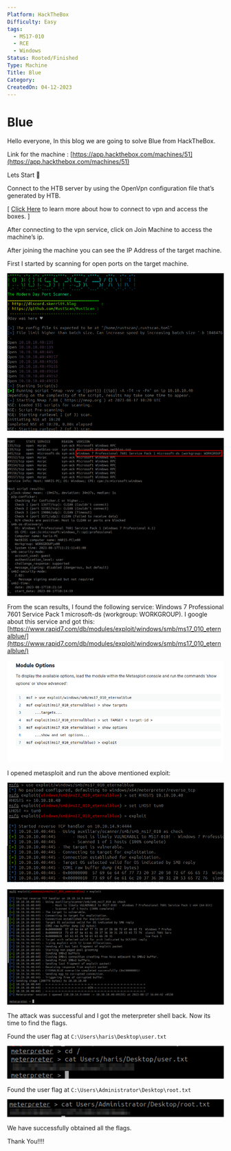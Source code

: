 ```yaml
---
Platform: HackTheBox
Difficulty: Easy
tags:
  - MS17-010
  - RCE
  - Windows
Status: Rooted/Finished
Type: Machine
Title: Blue
Category: 
CreatedOn: 04-12-2023
---
```

# Blue

Hello everyone, In this blog we are going to solve Blue from HackTheBox.

Link for the machine : [https://app.hackthebox.com/machines/51](https://app.hackthebox.com/machines/51)

  

Lets Start 🙌

  

Connect to the HTB server by using the OpenVpn configuration file that’s generated by HTB.

[ [Click Here](https://help.hackthebox.com/en/articles/5185687-introduction-to-lab-access) to learn more about how to connect to vpn and access the boxes. ]

After connecting to the vpn service, click on Join Machine to access the machine’s ip.

After joining the machine you can see the IP Address of the target machine.

  

First I started by scanning for open ports on the target machine.

![Untitled.png](Blue/assets/Untitled.png)

![Untitled 1.png](Blue/assets/Untitled%201.png)

From the scan results, I found the following service: Windows 7 Professional 7601 Service Pack 1 microsoft-ds (workgroup: WORKGROUP). I google about this service and got this: [https://www.rapid7.com/db/modules/exploit/windows/smb/ms17_010_eternalblue/](https://www.rapid7.com/db/modules/exploit/windows/smb/ms17_010_eternalblue/)

  

![Untitled 2.png](Blue/assets/Untitled%202.png)

I opened metasploit and run the above mentioned exploit:

![Untitled 3.png](Blue/assets/Untitled%203.png)

![Untitled 4.png](Blue/assets/Untitled%204.png)

The attack was successful and I got the meterpreter shell back. Now its time to find the flags.

Found the user flag at `C:\Users\haris\Desktop\user.txt`

![Untitled 5.png](Blue/assets/Untitled%205.png)

Found the user flag at `C:\Users\Administrator\Desktop\root.txt`

![Untitled 6.png](Blue/assets/Untitled%206.png)

We have successfully obtained all the flags.

  

Thank You!!!!
